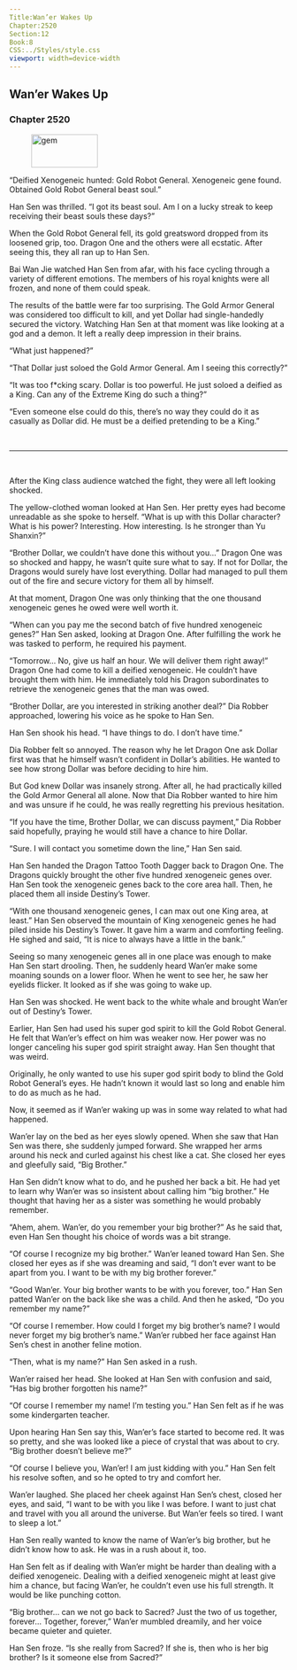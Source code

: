 ```yaml
---
Title:Wan’er Wakes Up 
Chapter:2520 
Section:12 
Book:8 
CSS:../Styles/style.css 
viewport: width=device-width
---
```

  
## Wan’er Wakes Up
### Chapter 2520
  
<figure>
	<img src="../Images/gem.gif" alt="gem" id="gem" width="120" height="60" />
</figure>
  

  
“Deified Xenogeneic hunted: Gold Robot General. Xenogeneic gene found. Obtained Gold Robot General beast soul.”

Han Sen was thrilled. “I got its beast soul. Am I on a lucky streak to keep receiving their beast souls these days?”

When the Gold Robot General fell, its gold greatsword dropped from its loosened grip, too. Dragon One and the others were all ecstatic. After seeing this, they all ran up to Han Sen.

Bai Wan Jie watched Han Sen from afar, with his face cycling through a variety of different emotions. The members of his royal knights were all frozen, and none of them could speak.

The results of the battle were far too surprising. The Gold Armor General was considered too difficult to kill, and yet Dollar had single-handedly secured the victory. Watching Han Sen at that moment was like looking at a god and a demon. It left a really deep impression in their brains.

“What just happened?”

“That Dollar just soloed the Gold Armor General. Am I seeing this correctly?”

“It was too f*cking scary. Dollar is too powerful. He just soloed a deified as a King. Can any of the Extreme King do such a thing?”

“Even someone else could do this, there’s no way they could do it as casually as Dollar did. He must be a deified pretending to be a King.”

<br>

*****

<br>

After the King class audience watched the fight, they were all left looking shocked.

The yellow-clothed woman looked at Han Sen. Her pretty eyes had become unreadable as she spoke to herself. “What is up with this Dollar character? What is his power? Interesting. How interesting. Is he stronger than Yu Shanxin?”

“Brother Dollar, we couldn’t have done this without you…” Dragon One was so shocked and happy, he wasn’t quite sure what to say. If not for Dollar, the Dragons would surely have lost everything. Dollar had managed to pull them out of the fire and secure victory for them all by himself.

At that moment, Dragon One was only thinking that the one thousand xenogeneic genes he owed were well worth it.

“When can you pay me the second batch of five hundred xenogeneic genes?” Han Sen asked, looking at Dragon One. After fulfilling the work he was tasked to perform, he required his payment.

“Tomorrow… No, give us half an hour. We will deliver them right away!” Dragon One had come to kill a deified xenogeneic. He couldn’t have brought them with him. He immediately told his Dragon subordinates to retrieve the xenogeneic genes that the man was owed.

“Brother Dollar, are you interested in striking another deal?” Dia Robber approached, lowering his voice as he spoke to Han Sen.

Han Sen shook his head. “I have things to do. I don’t have time.”

Dia Robber felt so annoyed. The reason why he let Dragon One ask Dollar first was that he himself wasn’t confident in Dollar’s abilities. He wanted to see how strong Dollar was before deciding to hire him.

But God knew Dollar was insanely strong. After all, he had practically killed the Gold Armor General all alone. Now that Dia Robber wanted to hire him and was unsure if he could, he was really regretting his previous hesitation.

“If you have the time, Brother Dollar, we can discuss payment,” Dia Robber said hopefully, praying he would still have a chance to hire Dollar.

“Sure. I will contact you sometime down the line,” Han Sen said.

Han Sen handed the Dragon Tattoo Tooth Dagger back to Dragon One. The Dragons quickly brought the other five hundred xenogeneic genes over. Han Sen took the xenogeneic genes back to the core area hall. Then, he placed them all inside Destiny’s Tower.

“With one thousand xenogeneic genes, I can max out one King area, at least.” Han Sen observed the mountain of King xenogeneic genes he had piled inside his Destiny’s Tower. It gave him a warm and comforting feeling. He sighed and said, “It is nice to always have a little in the bank.”

Seeing so many xenogeneic genes all in one place was enough to make Han Sen start drooling. Then, he suddenly heard Wan’er make some moaning sounds on a lower floor. When he went to see her, he saw her eyelids flicker. It looked as if she was going to wake up.

Han Sen was shocked. He went back to the white whale and brought Wan’er out of Destiny’s Tower.

Earlier, Han Sen had used his super god spirit to kill the Gold Robot General. He felt that Wan’er’s effect on him was weaker now. Her power was no longer canceling his super god spirit straight away. Han Sen thought that was weird.

Originally, he only wanted to use his super god spirit body to blind the Gold Robot General’s eyes. He hadn’t known it would last so long and enable him to do as much as he had.

Now, it seemed as if Wan’er waking up was in some way related to what had happened.

Wan’er lay on the bed as her eyes slowly opened. When she saw that Han Sen was there, she suddenly jumped forward. She wrapped her arms around his neck and curled against his chest like a cat. She closed her eyes and gleefully said, “Big Brother.”

Han Sen didn’t know what to do, and he pushed her back a bit. He had yet to learn why Wan’er was so insistent about calling him “big brother.” He thought that having her as a sister was something he would probably remember.

“Ahem, ahem. Wan’er, do you remember your big brother?” As he said that, even Han Sen thought his choice of words was a bit strange.

“Of course I recognize my big brother.” Wan’er leaned toward Han Sen. She closed her eyes as if she was dreaming and said, “I don’t ever want to be apart from you. I want to be with my big brother forever.”

“Good Wan’er. Your big brother wants to be with you forever, too.” Han Sen patted Wan’er on the back like she was a child. And then he asked, “Do you remember my name?”

“Of course I remember. How could I forget my big brother’s name? I would never forget my big brother’s name.” Wan’er rubbed her face against Han Sen’s chest in another feline motion.

“Then, what is my name?” Han Sen asked in a rush.

Wan’er raised her head. She looked at Han Sen with confusion and said, “Has big brother forgotten his name?”

“Of course I remember my name! I’m testing you.” Han Sen felt as if he was some kindergarten teacher.

Upon hearing Han Sen say this, Wan’er’s face started to become red. It was so pretty, and she was looked like a piece of crystal that was about to cry. “Big brother doesn’t believe me?”

“Of course I believe you, Wan’er! I am just kidding with you.” Han Sen felt his resolve soften, and so he opted to try and comfort her.

Wan’er laughed. She placed her cheek against Han Sen’s chest, closed her eyes, and said, “I want to be with you like I was before. I want to just chat and travel with you all around the universe. But Wan’er feels so tired. I want to sleep a lot.”

Han Sen really wanted to know the name of Wan’er’s big brother, but he didn’t know how to ask. He was in a rush about it, too.

Han Sen felt as if dealing with Wan’er might be harder than dealing with a deified xenogeneic. Dealing with a deified xenogeneic might at least give him a chance, but facing Wan’er, he couldn’t even use his full strength. It would be like punching cotton.

“Big brother… can we not go back to Sacred? Just the two of us together, forever… Together, forever,” Wan’er mumbled dreamily, and her voice became quieter and quieter.

Han Sen froze. “Is she really from Sacred? If she is, then who is her big brother? Is it someone else from Sacred?”
